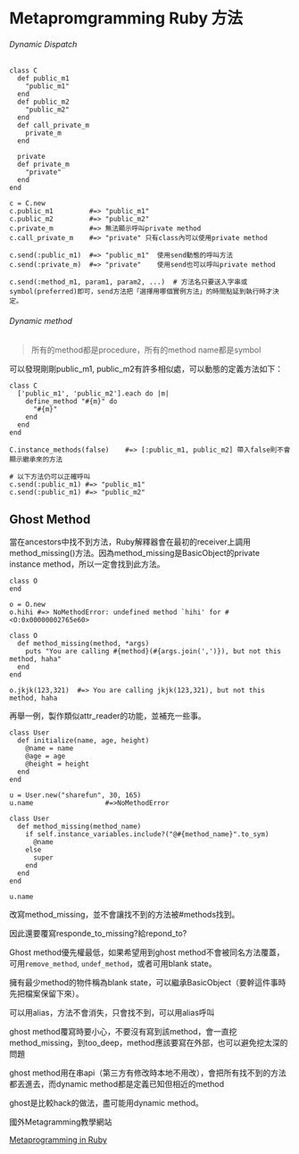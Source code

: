 # Metapromgramming Ruby 方法

###### Dynamic Dispatch

```
class C
  def public_m1
    "public_m1"
  end
  def public_m2
    "public_m2"
  end
  def call_private_m
    private_m
  end

  private
  def private_m
    "private"
  end
end

c = C.new
c.public_m1         #=> "public_m1"
c.public_m2         #=> "public_m2"
c.private_m         #=> 無法顯示呼叫private method
c.call_private_m    #=> "private" 只有class內可以使用private method

c.send(:public_m1)  #=> "public_m1"  使用send動態的呼叫方法
c.send(:private_m)  #=> "private"    使用send也可以呼叫private method

c.send(:method_m1, param1, param2, ...)  # 方法名只要送入字串或symbol(preferred)即可，send方法把「選擇用哪個實例方法」的時間點延到執行時才決定。
```

###### Dynamic method

>所有的method都是procedure，所有的method name都是symbol

可以發現剛剛public_m1, public_m2有許多相似處，可以動態的定義方法如下：
```
class C
  ['public_m1', 'public_m2'].each do |m|
    define_method "#{m}" do
      "#{m}"
    end
  end
end

C.instance_methods(false)    #=> [:public_m1, public_m2] 帶入false則不會顯示繼承來的方法

# 以下方法仍可以正確呼叫
c.send(:public_m1) #=> "public_m1"
c.send(:public_m1) #=> "public_m2"
```

## Ghost Method

當在ancestors中找不到方法，Ruby解釋器會在最初的receiver上調用method_missing()方法。因為method_missing是BasicObject的private instance method，所以一定會找到此方法。

```
class O
end

o = O.new
o.hihi #=> NoMethodError: undefined method `hihi' for #<O:0x00000002765e60>

class O
  def method_missing(method, *args)
    puts "You are calling #{method}(#{args.join(',')}), but not this method, haha"
  end
end

o.jkjk(123,321)  #=> You are calling jkjk(123,321), but not this method, haha
```

再舉一例，製作類似attr_reader的功能，並補充一些事。
```
class User
  def initialize(name, age, height)
    @name = name
    @age = age
    @height = height
  end
end

u = User.new("sharefun", 30, 165)
u.name                  #=>NoMethodError

class User
  def method_missing(method_name)
    if self.instance_variables.include?("@#{method_name}".to_sym)
      @name
    else
      super
    end
  end
end

u.name

```

改寫method_missing，並不會讓找不到的方法被#methods找到。

因此還要覆寫responde_to_missing?給repond_to?

Ghost method優先權最低，如果希望用到ghost method不會被同名方法覆蓋，可用`remove_method`, `undef_method`，或者可用blank state。

擁有最少method的物件稱為blank state，可以繼承BasicObject（要幹這件事時先把檔案保留下來）。

可以用alias，方法不會消失，只會找不到，可以用alias呼叫

ghost method覆寫時要小心，不要沒有寫到該method，會一直挖method_missing，到too_deep，method應該要寫在外部，也可以避免挖太深的問題

ghost method用在串api（第三方有修改時本地不用改），會把所有找不到的方法都丟進去，而dynamic method都是定義已知但相近的method

ghost是比較hack的做法，盡可能用dynamic method。










國外Metagramming教學網站



[Metaprogramming in Ruby](http://ruby-metaprogramming.rubylearning.com/)

















